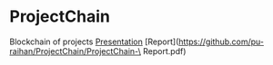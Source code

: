 # ProjectChain
Blockchain of projects
[Presentation](https://github.com/pu-raihan/ProjectChain/ProjectChain-Presentation.pptx)
[Report](https://github.com/pu-raihan/ProjectChain/ProjectChain-\ Report.pdf)
